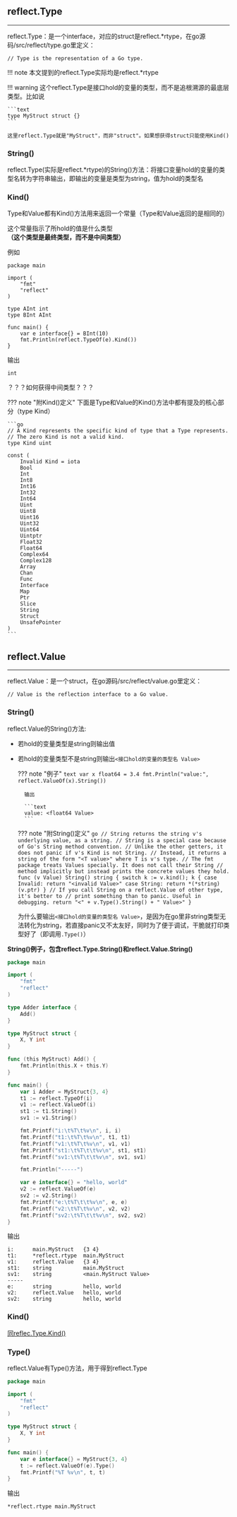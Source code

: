 ## **reflect.Type**

---

reflect.Type：是一个interface，对应的struct是reflect.\*rtype，在go源码/src/reflect/type.go里定义：

```text
// Type is the representation of a Go type.
```

!!! note
	本文提到的reflect.Type实际均是reflect.\*rtype

!!! warning
	这个reflect.Type是接口hold的变量的类型，而不是追根溯源的最底层类型。比如说

	```text
	type MyStruct struct {}
	```

	这里reflect.Type就是"MyStruct"，而非"struct"。如果想获得struct只能使用Kind()

### **String()**

reflect.Type(实际是reflect.\*rtype)的String()方法：将接口变量hold的变量的类型名转为字符串输出，即输出的变量是类型为string，值为hold的类型名

### **Kind()**

Type和Value都有Kind()方法用来返回一个常量（Type和Value返回的是相同的）

这个常量指示了所hold的值是什么类型 **（这个类型是最终类型，而不是中间类型）**

例如

```text
package main

import (
	"fmt"
	"reflect"
)

type AInt int
type BInt AInt

func main() {
	var e interface{} = BInt(10)
	fmt.Println(reflect.TypeOf(e).Kind())
}
```

输出

```text
int
```


？？？如何获得中间类型？？？

??? note "附Kind()定义"
	下面是Type和Value的Kind()方法中都有提及的核心部分（type Kind）

	```go
	// A Kind represents the specific kind of type that a Type represents.
	// The zero Kind is not a valid kind.
	type Kind uint

	const (
	    Invalid Kind = iota
	    Bool
	    Int
	    Int8
	    Int16
	    Int32
	    Int64
	    Uint
	    Uint8
	    Uint16
	    Uint32
	    Uint64
	    Uintptr
	    Float32
	    Float64
	    Complex64
	    Complex128
	    Array
	    Chan
	    Func
	    Interface
	    Map
	    Ptr
	    Slice
	    String
	    Struct
	    UnsafePointer
	)
	```

## **reflect.Value**

---

reflect.Value：是一个struct，在go源码/src/reflect/value.go里定义：

```text
// Value is the reflection interface to a Go value.
```

### **String()**

reflect.Value的String()方法:

- 若hold的变量类型是string则输出值

- 若hold的变量类型不是string则输出`<接口hold的变量的类型名 Value>`

	??? note "例子"
		```text
		var x float64 = 3.4
		fmt.Println("value:", reflect.ValueOf(x).String())
		```

		输出

		```text
		value: <float64 Value>
		```

	??? note "附String()定义"
		```go
		// String returns the string v's underlying value, as a string.
		// String is a special case because of Go's String method convention.
		// Unlike the other getters, it does not panic if v's Kind is not String.
		// Instead, it returns a string of the form "<T value>" where T is v's type.
		// The fmt package treats Values specially. It does not call their String
		// method implicitly but instead prints the concrete values they hold.
		func (v Value) String() string {
		    switch k := v.kind(); k {
		    case Invalid:
		        return "<invalid Value>"
		    case String:
		        return *(*string)(v.ptr)
		    }
		    // If you call String on a reflect.Value of other type, it's better to
		    // print something than to panic. Useful in debugging.
		    return "<" + v.Type().String() + " Value>"
		}
		```

	为什么要输出`<接口hold的变量的类型名 Value>`，是因为在go里非string类型无法转化为string，若直接panic又不太友好，同时为了便于调试，干脆就打印类型好了（即调用`.Type()`）

**String()例子，包含reflect.Type.String()和reflect.Value.String()**

```go
package main

import (
	"fmt"
	"reflect"
)

type Adder interface {
	Add()
}

type MyStruct struct {
	X, Y int
}

func (this MyStruct) Add() {
	fmt.Println(this.X + this.Y)
}

func main() {
	var i Adder = MyStruct{3, 4}
	t1 := reflect.TypeOf(i)
	v1 := reflect.ValueOf(i)
	st1 := t1.String()
	sv1 := v1.String()

	fmt.Printf("i:\t%T\t%v\n", i, i)
	fmt.Printf("t1:\t%T\t%v\n", t1, t1)
	fmt.Printf("v1:\t%T\t%v\n", v1, v1)
	fmt.Printf("st1:\t%T\t\t%v\n", st1, st1)
	fmt.Printf("sv1:\t%T\t\t%v\n", sv1, sv1)

	fmt.Println("-----")

	var e interface{} = "hello, world"
	v2 := reflect.ValueOf(e)
	sv2 := v2.String()
	fmt.Printf("e:\t%T\t\t%v\n", e, e)
	fmt.Printf("v2:\t%T\t%v\n", v2, v2)
	fmt.Printf("sv2:\t%T\t\t%v\n", sv2, sv2)
}
```

输出

```text
i:		main.MyStruct	{3 4}
t1:		*reflect.rtype	main.MyStruct
v1:		reflect.Value	{3 4}
st1:	string			main.MyStruct
sv1:	string			<main.MyStruct Value>
-----
e:		string			hello, world
v2:		reflect.Value	hello, world
sv2:	string			hello, world
```

### **Kind()**

[同reflec.Type.Kind()](/reflect/pkg_type_value/#kind)

### **Type()**

reflect.Value有Type()方法，用于得到reflect.Type

```go
package main

import (
	"fmt"
	"reflect"
)

type MyStruct struct {
	X, Y int
}

func main() {
	var e interface{} = MyStruct{3, 4}
	t := reflect.ValueOf(e).Type()
	fmt.Printf("%T %v\n", t, t)
}
```

输出

```text
*reflect.rtype main.MyStruct
```
